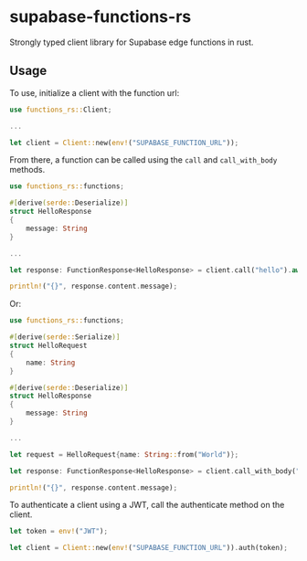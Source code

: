 # supabase-functions-rs

Strongly typed client library for Supabase edge functions in rust.

## Usage

To use, initialize a client with the function url:

```rs
use functions_rs::Client;

...

let client = Client::new(env!("SUPABASE_FUNCTION_URL"));
```

From there, a function can be called using the ```call``` and ```call_with_body``` methods.

```rs
use functions_rs::functions;

#[derive(serde::Deserialize)]
struct HelloResponse
{
    message: String
}

...

let response: FunctionResponse<HelloResponse> = client.call("hello").await?;

println!("{}", response.content.message);
```

Or:


```rs
use functions_rs::functions;

#[derive(serde::Serialize)]
struct HelloRequest
{
    name: String
}

#[derive(serde::Deserialize)]
struct HelloResponse
{
    message: String
}

...

let request = HelloRequest{name: String::from("World")};

let response: FunctionResponse<HelloResponse> = client.call_with_body("hello", request).await?;

println!("{}", response.content.message);
```

To authenticate a client using a JWT, call the authenticate method on the client.

```rs
let token = env!("JWT");

let client = Client::new(env!("SUPABASE_FUNCTION_URL")).auth(token);
```
